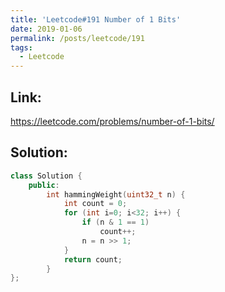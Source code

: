 ```yaml
---
title: 'Leetcode#191 Number of 1 Bits'
date: 2019-01-06
permalink: /posts/leetcode/191
tags:
  - Leetcode
---
```

## Link: ##
https://leetcode.com/problems/number-of-1-bits/

## Solution: ##
```cpp
class Solution {
    public:
        int hammingWeight(uint32_t n) {
            int count = 0;
            for (int i=0; i<32; i++) {
                if (n & 1 == 1)
                    count++;
                n = n >> 1;
            }
            return count;
        }
};
```
